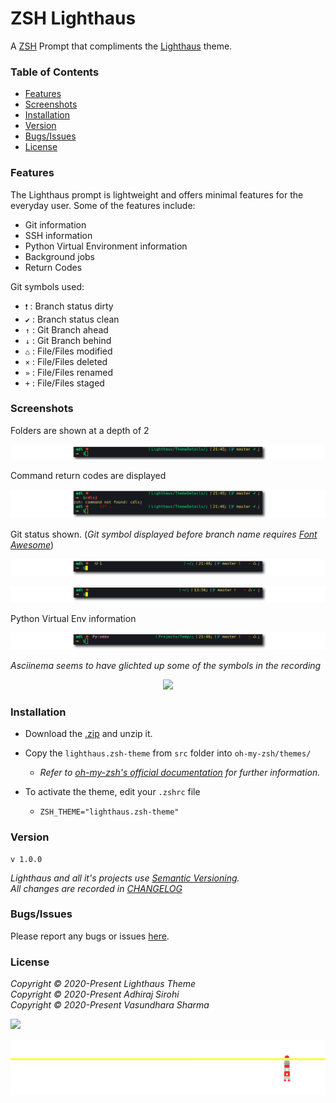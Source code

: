 # ZSH Lighthaus
A [ZSH](https://www.zsh.org/) Prompt that compliments the [Lighthaus](https://github.com/lighthaus-theme/lighthaus/zsh) theme. </br>


### Table of Contents
- [Features](#features)
- [Screenshots](#screenshots)
- [Installation](#installation)
- [Version](#version)
- [Bugs/Issues](#bugs/issues)
- [License](#license)

### Features
The Lighthaus prompt is lightweight and offers minimal features for the everyday user.
Some of the features include:
- Git information
- SSH information
- Python Virtual Environment information
- Background jobs
- Return Codes

Git symbols used:
- `❗`   : Branch status dirty
- `✔` : Branch status clean
- `↑` : Git Branch ahead
- `↓` : Git Branch behind
- `♺` : File/Files modified
- `×` : File/Files deleted
- `»` : File/Files renamed
- `+` : File/Files staged

### Screenshots

Folders are shown at a depth of 2
<p align="center"><img src="https://raw.githubusercontent.com/lighthaus-theme/zsh/master/zsh-01.png"><p>

Command return codes are displayed
<p align="center"><img src="https://raw.githubusercontent.com/lighthaus-theme/zsh/master/zsh-02.png"><p>

Git status shown.  (_Git symbol displayed before branch name requires [Font Awesome](https://fontawesome.com/)_)
<p align="center"><img src="https://raw.githubusercontent.com/lighthaus-theme/zsh/master/zsh-03.png"><p>
<p align="center"><img src="https://raw.githubusercontent.com/lighthaus-theme/zsh/master/zsh-05.png"><p>

Python Virtual Env information
<p align="center"><img src="https://raw.githubusercontent.com/lighthaus-theme/zsh/master/zsh-04.png"><p>

_Asciinema seems to have glichted up  some of the symbols in the recording_
<p align="center"><a href="https://asciinema.org/a/361716" target="_blank"><img src="https://asciinema.org/a/361716.svg" /></a></p>

### Installation
- Download the [.zip](https://github.com/lighthaus-theme/zsh/archive/master.zip) and unzip it.
- Copy the `lighthaus.zsh-theme` from `src` folder into `oh-my-zsh/themes/`
    - _Refer to [oh-my-zsh's official documentation](https://github.com/ohmyzsh/ohmyzsh/wiki/Customization#overriding-and-adding-themes) for further information._

- To activate the theme, edit your `.zshrc` file
    -   ```
        ZSH_THEME="lighthaus.zsh-theme"
        ```

### Version
```
v 1.0.0
```

_Lighthaus and all it's projects use [Semantic Versioning](https://semver.org/)._ <br/>
_All changes are recorded in [CHANGELOG](https://github.com/lighthaus-theme/zsh/blob/master/CHANGELOG.md)_

### Bugs/Issues
Please report any bugs or issues [here](https://github.com/lighthaus-theme/zsh/issues).

### License

_Copyright © 2020-Present Lighthaus Theme_<br>
_Copyright © 2020-Present Adhiraj Sirohi_<br>
_Copyright © 2020-Present Vasundhara Sharma_

<p align="left"><a href="https://github.com/lighthaus-theme/zsh/blob/master/LICENSE"><img src="https://img.shields.io/static/v1.svg??style=flat&logo=appveyore&label=License&message=MIT&colorA=1C918A&colorB=50C16E"/></a></p>

<p align="center"><img src="https://raw.githubusercontent.com/lighthaus-theme/lighthaus/9e5cf66db03fc3e183e6cfbf7c4c04263a4f23df/ImageResources/lighthaus-border.svg"><p>

